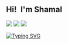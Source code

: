 ## Hi! <img style="height: 1px; width: 1px;" src="https://raw.githubusercontent.com/MartinHeinz/MartinHeinz/master/wave.gif"> I'm Shamal 

<img src="https://github-readme-stats.vercel.app/api?username=ShamalShaikh&&show_icons=true&title_color=ffffff&icon_color=bb2acf&text_color=daf7dc&bg_color=151515">
<img src="https://visitor-badge.glitch.me/badge?page_id=ShamalShaikh.shamalshaikh">
<img src="https://thumbs.gfycat.com/DefiantLividElephantseal-max-1mb.gif">

[![Typing SVG](https://readme-typing-svg.herokuapp.com/?lines=I+am+Shamal+Shaikh;Second+line+of+text)](https://git.io/typing-svg)
